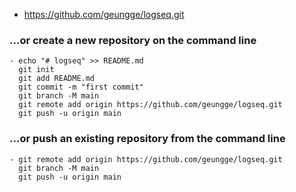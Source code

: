 - https://github.com/geungge/logseq.git
### …or create a new repository on the command line
	- echo "# logseq" >> README.md
	  git init
	  git add README.md
	  git commit -m "first commit"
	  git branch -M main
	  git remote add origin https://github.com/geungge/logseq.git
	  git push -u origin main
### …or push an existing repository from the command line
	- git remote add origin https://github.com/geungge/logseq.git
	  git branch -M main
	  git push -u origin main